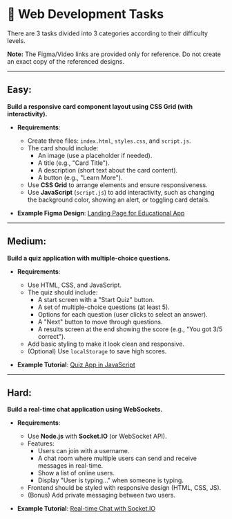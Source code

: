 # 🚀 Web Development Tasks

There are 3 tasks divided into 3 categories according to their difficulty levels.

**Note:** The Figma/Video links are provided only for reference. Do not create an exact copy of the referenced designs.

---

## Easy:

**Build a responsive card component layout using CSS Grid (with interactivity).**
- **Requirements**:
  - Create three files: `index.html`, `styles.css`, and `script.js`.
  - The card should include:
    - An image (use a placeholder if needed).
    - A title (e.g., "Card Title").
    - A description (short text about the card content).
    - A button (e.g., "Learn More").
  - Use **CSS Grid** to arrange elements and ensure responsiveness.
  - Use **JavaScript** (`script.js`) to add interactivity, such as changing the background color, showing an alert, or toggling card details.

- **Example Figma Design**: [Landing Page for Educational App](https://www.figma.com/design/F2pUgxSEk2KjTXofqwqHbi/Landing-page-for-educational-app--Community-?node-id=247-18&p=f&t=HDvT3tIemazZQeok-0)

---

## Medium:

**Build a quiz application with multiple-choice questions.**
- **Requirements**:
  - Use HTML, CSS, and JavaScript.
  - The quiz should include:
    - A start screen with a "Start Quiz" button.
    - A set of multiple-choice questions (at least 5).
    - Options for each question (user clicks to select an answer).
    - A "Next" button to move through questions.
    - A results screen at the end showing the score (e.g., "You got 3/5 correct").
  - Add basic styling to make it look clean and responsive.
  - (Optional) Use `localStorage` to save high scores.

- **Example Tutorial**: [Quiz App in JavaScript](https://youtu.be/riDzcEQbX6k?si=SmLWfAGPQSYTy4cz)

---

## Hard:

**Build a real-time chat application using WebSockets.**
- **Requirements**:
  - Use **Node.js** with **Socket.IO** (or WebSocket API).
  - Features:
    - Users can join with a username.
    - A chat room where multiple users can send and receive messages in real-time.
    - Show a list of online users.
    - Display "User is typing…" when someone is typing.
  - Frontend should be styled with responsive design (HTML, CSS, JS).
  - (Bonus) Add private messaging between two users.

- **Example Tutorial**: [Real-time Chat with Socket.IO](https://youtu.be/ZKEqqIO7n-k?si=EIo03TYkhvD_Xy-v)
